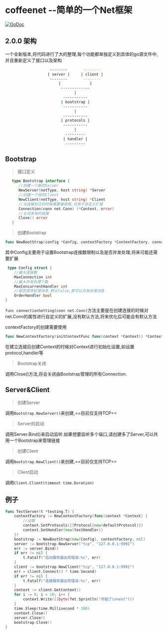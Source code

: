# coffeenet --简单的一个Net框架
[![GoDoc](https://godoc.org/github.com/go-martini/martini?status.png)](http://godoc.org/github.com/coffeehc/coffeenet)

## 2.0.0 架构
一个全新版本,将代码进行了大的整理,每个功能都单独定义到具体的go源文件中,并且重新定义了接口以及架构

```bash
                    --------       --------
                   | server |     | client |
                    --------       --------
                        |             |
                         -------------
                               |
                          -----------
                         | bootstrap |
                          -----------
                               |
                          -----------
                         | protocols |    
                          -----------
                               |
                           ---------
                          | handler | 
                           --------- 
```

## Bootstrap

 > 接口定义
 
 ```go
    type Bootstrap interface {
	   //创建一个新的Server
	   NewServer(netType, host string) *Server
	   //创建一个信的Client
	   NewClient(netType, host string) *Client
	   //当连接创立的时候需要被调用,可用于自定义扩展
	   Connection(conn net.Conn) (*Context, error)
	   //关闭多有的链接
	   Close() error
    }
 ```
 
 > 创建Bootstrap
 
```go
func NewBootStrap(config *Config, contextFactory *ContextFactory, connectionSetting func(conn net.Conn)) Bootstrap
```


其中Config主要用于设置Bootstrap连接数限制以及是否并发处理,将来可能还需要扩展

```go
 type Config struct {
	//最大连接数
	MaxConnection int
	//最大并发处理个数
	MaxConcurrentHandler int
	//是否顺序处理消息,默认false,即可以并发处理消息
	OrderHandler bool
}
```

``func connectionSetting(conn net.Conn)``方法主要是在创建连接的时候对net.Conn的属性进行自定义的扩展,没有默认方法,将来优化后可能会有默认方法

contextFactory的创建需要使用

```go
func NewContextFactory(initContextFunc func(context *Context)) *ContextFactory
```
在建立连接后创建Context的时候对Context进行初始化设置,如设置protocol,handler等

> Bootstrap关闭

调用Close()方法,将会关闭由Bootstrap管理的所有Connection.

## Server&Client
> 创建Server

调用``Bootstrap.NewServer()``来创建,==目前仅支持TCP==

>Server的启动
    
调用Server.Bind()来启动监听.如果想要监听多个端口,请创建多了Server,可以共用一个Bootstrap来管理链接

>创建Client

调用``Bootstrap.NewClient()``来创建,==目前仅支持TCP==

>Client启动

调用``Client.Client(timeout time.Duration)``

## 例子

```go
func TestServer(t *testing.T) {
	contextFactory := NewContextFactory(func(context *Context) {
		//设置
		context.SetProtocols([]Protocol{new(defaultProtocol)})
		context.SetHandler(new(testHandler))
	})
	bootstrap := NewBootStrap(new(Config), contextFactory, nil)
	server := bootstrap.NewServer("tcp", "127.0.0.1:9991")
	err := server.Bind()
	if err != nil {
		t.Fatalf("启动服务器出现错误:%s", err)
	}
	client := bootstrap.NewClient("tcp", "127.0.0.1:9991")
	err = client.Connect(3 * time.Second)
	if err != nil {
		t.Fatalf("连接服务器出现错误:%s", err)
	}
	context := client.GetContext()
	for i := 0; i < 10; i++ {
		context.Write([]byte(fmt.Sprintln("开始了\nnext")))
	}
	time.Sleep(time.Millisecond * 300)
	context.Close()
	server.Close()
	bootstrap.Close()
}
```


